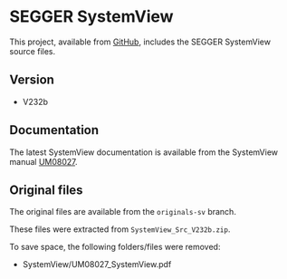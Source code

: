 # SEGGER SystemView

This project, available from [GitHub](https://github.com/xpacks),
includes the SEGGER SystemView source files.

## Version

* V232b

## Documentation

The latest SystemView documentation is available from
the SystemView manual [UM08027](https://www.segger.com/downloads/free_tools/UM08027_SystemView.pdf).

## Original files

The original files are available from the `originals-sv` branch.

These files were extracted from `SystemView_Src_V232b.zip`.

To save space, the following folders/files were removed:

* SystemView/UM08027_SystemView.pdf

